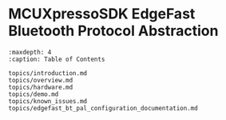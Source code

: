 # MCUXpressoSDK EdgeFast Bluetooth Protocol Abstraction


```{tocTree}
:maxdepth: 4
:caption: Table of Contents

topics/introduction.md
topics/overview.md
topics/hardware.md
topics/demo.md
topics/known_issues.md
topics/edgefast_bt_pal_configuration_documentation.md
```